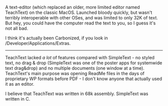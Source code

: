 A text-editor (which replaced an older, more limited editor named TeachText) on the classic MacOS. Launched bloody quickly, but wasn't terribly interoperable with other OSes, and was limited to only 32K of text. But hey, you could have the computer read the text to you, so I guess it's not all bad.

I think it's actually been Carbonized, if you look in /Developer/Applications/Extras.

----

TeachText lacked *a lot* of features compared with SimpleText - no styled text, no drag & drop (SimpleText was one of the poster apps for systemwide text drag&drop) and no multiple documents (one window at a time). TeachText's main purpose was opening ReadMe files in the days of proprietary WP formats before PDF - I don't know anyone that actually used it as an editor.

I believe that TeachText was written in 68k assembly. SimpleText was written in C.

